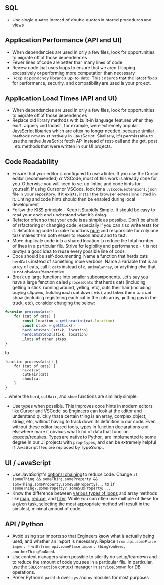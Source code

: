## SQL

- Use single quotes instead of double quotes in stored procedures and views

## Application Performance (API and UI)

- When dependencies are used in only a few files, look for opportunities to migrate off of those dependencies
- Fewer lines of code are better than many lines of code
- Review code that uses loops to ensure that we aren't looping excessively or performing more computation than necessary
- Keep dependency libraries up-to-date. This ensures that the latest fixes for performance, security, and compatibility are used in your project.

## Application Load Times (API and UI)

- When dependencies are used in only a few files, look for opportunities to migrate off of those dependencies
- Replace old library methods with built-in language features when they exist. Jquery and lodash, for example, were extremely popular JavaScriot libraries which are often no longer needed, because similar methods now exist natively in JavaScript. Similarly, it's permissable to use the native JavaScript fetch API instead of rest-call and the get, post , etc methods that were written in our UI projects.

## Code Readability

- Ensure that your editor is configured to use a linter. If you use the Cursor editor (recommended) or VSCode, most of this work is already done for you. Otherwise you will need to set up linting and code hints for yourself. If using Cursor or VSCode, look for a `.vscode/extensions.json` file in your repository. If it exists, install the browser extensions listed in it. Linting and code hints should then be enabled during local development
- Follow the KISS principle - Keep it Stupidly Simple. It should be easy to read your code and understand what it’s doing.
- Refactor often so that your code is as simple as possible. Don’t be afraid of refactoring or changing code, especially if you can also write tests for it. Refactoring code to make functions [pure](https://medium.com/javascript-scene/master-the-javascript-interview-what-is-a-pure-function-d1c076bec976) and responsible for only one task makes them both easier to reason about and to test.
- Move duplicate code into a shared location to reduce the total number of lines in a particular file. Strive for legibility and performance - it is not _always_ a good idea to reuse every possible line of code.
- Code should be self-documenting. Name a function that herds cats `herdCats` instead of something more verbose. Name a variable that is an array of cats, call it `cats` instead of `c`, `animalArray`, or anything else that is not obvious/descriptive.
- Break up large functions into smaller subcomponents. Let’s say you have a large function called `processCats` that herds cats (including getting a stick, running around, yelling, etc), cuts their hair (including buying clippers, holding each cat down, etc), and takes them to a cat show (including registering each cat in the cats array, putting gas in the truck, etc), consider changing the below:

```javascript 
function processCats()
    for (cat of cats) {
        const location = getLocation(cat.location)
        const stick = getStick()
        herdCatsStep1(stick, location)
        herdCatsStep2(stick, location)
        …lots of other steps
}
```
to
```
function processCats() {
    for (cat of cats) {
        herd(cat)
        cutHair(cat)
        show(cat)
    }
}
```
...where the `herd`, `cutHair`, and `show` functions are similarly simple.
- Use types when possible. This improves code hints in modern editors like Cursor and VSCode, so Engineers can look at the editor and understand quickly that a certain thing is an array, complex object, string, etc, without having to track down its definition in our code. Even without these editor-based tools, types in function declarations and elsewhere make it obvious what kind of data that function expects/requires. Types are native to Python, are implemented to some degree in our UI projects with `prop-types`, and can be extremely helpful if JavaScript files are replaced by TypeScript.

## UI / JavaScript

- Use JavaScript's [optional chaining](https://developer.mozilla.org/en-US/docs/Web/JavaScript/Reference/Operators/Optional_chaining) to reduce code. Change `if (someThing && someThing.someProperty && someThing.someProperty.someSubProperty)...` to `if (someThing?.someProperty?.someSubProperty)...`
- Know the difference between [various types of loops](https://medium.com/@julienetienne/different-types-of-arrays-in-javascript-and-when-to-use-them-77f7843b71de) and array methods like [map](https://developer.mozilla.org/en-US/docs/Web/JavaScript/Reference/Global_Objects/Map), [reduce](https://developer.mozilla.org/en-US/docs/Web/JavaScript/Reference/Global_Objects/Array/reduce), and [filter](https://developer.mozilla.org/en-US/docs/Web/JavaScript/Reference/Global_Objects/Array/filter). While you can often use multiple of these for a given task, selecting the most appropriate method will result in the simplest, minimal amount of code.

## API / Python

- Avoid using star imports so that Engineers know what is actually being used, and whether an import is necessary. Replace `from api.somePlace import *` with `from api.somePlace import thingYouNeed, anotherThingYouNeed`. 
- Use context managers when possible to silently do setup/teardown and to reduce the amount of code you see in a particular file. In particular, use the `SQLConnection` context manager in `serviceCommon` for DB operations.
- Prefer Python's `pathlib` over `sys` and `os` modules for most purposes




